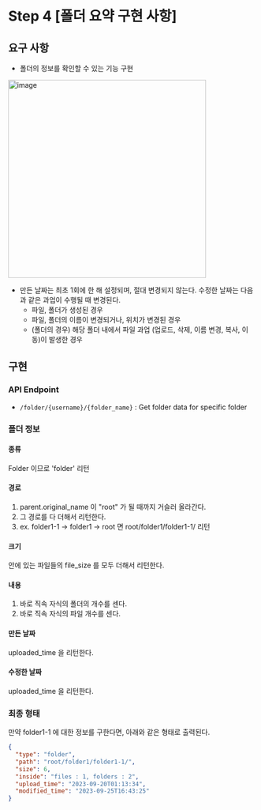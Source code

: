 # Step 4 [폴더 요약 구현 사항]

## 요구 사항

- 폴더의 정보를 확인할 수 있는 기능 구현

<img width="401" alt="image" src="https://github.com/ddoddii/ddoddii.github.io/assets/95014836/809bef78-a5bd-433d-ad4b-28f24d619dd4">

- 만든 날짜는 최초 1회에 한 해 설정되며, 절대 변경되지 않는다. 수정한 날짜는 다음과 같은 과업이 수행될 때 변경된다.
	- 파일, 폴더가 생성된 경우
	- 파일, 폴더의 이름이 변경되거나, 위치가 변경된 경우
	- (폴더의 경우) 해당 폴더 내에서 파일 과업 (업로드, 삭제, 이름 변경, 복사, 이동)이 발생한 경우

## 구현 

### API Endpoint
- `/folder/{username}/{folder_name}` : Get folder data for specific folder

### 폴더 정보 
#### 종류
Folder 이므로 'folder' 리턴
 
#### 경로
1. parent.original_name 이 "root" 가 될 때까지 거슬러 올라간다. 
2. 그 경로를 다 더해서 리턴한다.
3. ex. folder1-1 -> folder1 -> root 면 root/folder1/folder1-1/ 리턴 

#### 크기
안에 있는 파일들의 file_size 를 모두 더해서 리턴한다. 

#### 내용 
1. 바로 직속 자식의 폴더의 개수를 센다.
2. 바로 직속 자식의 파일 개수를 센다.

#### 만든 날짜
uploaded_time 을 리턴한다. 

#### 수정한 날짜
uploaded_time 을 리턴한다. 

### 최종 형태

만약 folder1-1 에 대한 정보를 구한다면, 아래와 같은 형태로 출력된다. 

```json
{
  "type": "folder",
  "path": "root/folder1/folder1-1/",
  "size": 6,
  "inside": "files : 1, folders : 2",
  "upload_time": "2023-09-20T01:13:34",
  "modified_time": "2023-09-25T16:43:25"
}
```


